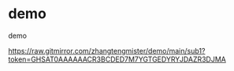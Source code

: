# demo
demo

https://raw.gitmirror.com/zhangtengmister/demo/main/sub1?token=GHSAT0AAAAAACR3BCDED7M7YGTGEDYRYJDAZR3DJMA
